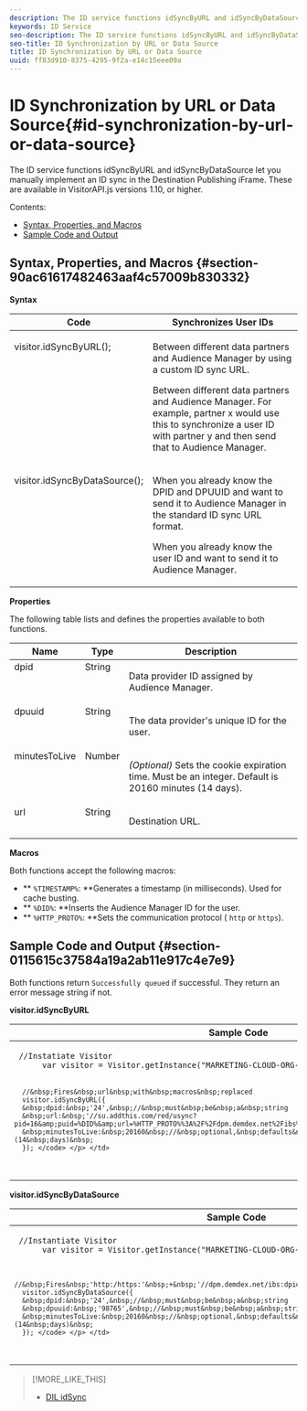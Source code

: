 ```yaml
---
description: The ID service functions idSyncByURL and idSyncByDataSource let you manually implement an ID sync in the Destination Publishing iFrame. These are available in VisitorAPI.js versions 1.10, or higher.
keywords: ID Service
seo-description: The ID service functions idSyncByURL and idSyncByDataSource let you manually implement an ID sync in the Destination Publishing iFrame. These are available in VisitorAPI.js versions 1.10, or higher.
seo-title: ID Synchronization by URL or Data Source
title: ID Synchronization by URL or Data Source
uuid: ff83d910-8375-4295-9f2a-e14c15eee09a
---
```


# ID Synchronization by URL or Data Source{#id-synchronization-by-url-or-data-source}

The ID service functions idSyncByURL and idSyncByDataSource let you manually implement an ID sync in the Destination Publishing iFrame. These are available in VisitorAPI.js versions 1.10, or higher.

Contents:

<ul class="simplelist"> 
 <li> <a href="../../library/get-set/mcvid-idsync.md#section-90ac61617482463aaf4c57009b830332" format="dita" scope="local"> Syntax, Properties, and Macros </a> </li> 
 <li> <a href="../../library/get-set/mcvid-idsync.md#section-0115615c37584a19a2ab11e917c4e7e9" format="dita" scope="local"> Sample Code and Output </a> </li> 
</ul>

## Syntax, Properties, and Macros {#section-90ac61617482463aaf4c57009b830332}

**Syntax**

<table id="table_ADC7501511914805A6A6B24B2DFEBA51"> 
 <thead> 
  <tr> 
   <th colname="col1" class="entry"> Code </th> 
   <th colname="col2" class="entry"> Synchronizes User IDs </th> 
  </tr> 
 </thead>
 <tbody> 
  <tr valign="top"> 
   <td colname="col1"> <p> <span class="codeph"> visitor.idSyncByURL(); </span> </p> </td> 
   <td colname="col2"> <p>Between different data partners and <span class="keyword"> Audience Manager </span> by using a custom ID sync URL. </p> <p> 
     <draft-comment>
       Between different data partners and Audience Manager. For example, partner x would use this to synchronize a user ID with partner y and then send that to Audience Manager. 
     </draft-comment> </p> </td> 
  </tr> 
  <tr valign="top"> 
   <td colname="col1"> <p> <span class="codeph"> visitor.idSyncByDataSource(); </span> </p> </td> 
   <td colname="col2"> <p>When you already know the DPID and DPUUID and want to send it to <span class="keyword"> Audience Manager </span> in the standard ID sync URL format. </p> <p> 
     <draft-comment>
       When you already know the user ID and want to send it to Audience Manager. 
     </draft-comment> </p> </td> 
  </tr> 
 </tbody> 
</table>

**Properties**

The following table lists and defines the properties available to both functions.

<table id="table_5343BE784E694C67B09A0A8878CF8001"> 
 <thead> 
  <tr> 
   <th colname="col1" class="entry"> Name </th> 
   <th colname="col2" class="entry"> Type </th> 
   <th colname="col3" class="entry"> Description </th> 
  </tr> 
 </thead>
 <tbody> 
  <tr valign="top"> 
   <td colname="col1"> <span class="codeph"> dpid </span> </td> 
   <td colname="col2"> String </td> 
   <td colname="col3"> <p>Data provider ID assigned by Audience Manager. </p> </td> 
  </tr> 
  <tr valign="top"> 
   <td colname="col1"> <span class="codeph"> dpuuid </span> </td> 
   <td colname="col2"> String </td> 
   <td colname="col3"> <p>The data provider's unique ID for the user. </p> </td> 
  </tr> 
  <tr valign="top"> 
   <td colname="col1"> <span class="codeph"> minutesToLive </span> </td> 
   <td colname="col2"> Number </td> 
   <td colname="col3"> <p> <i>(Optional)</i> Sets the cookie expiration time. Must be an integer. Default is 20160 minutes (14 days). </p> </td> 
  </tr> 
  <tr valign="top"> 
   <td colname="col1"> <span class="codeph"> url </span> </td> 
   <td colname="col2"> String </td> 
   <td colname="col3"> <p>Destination URL. </p> </td> 
  </tr> 
 </tbody> 
</table>

**Macros**

Both functions accept the following macros:

* ** `%TIMESTAMP%`: **Generates a timestamp (in milliseconds). Used for cache busting. 
* ** `%DID%`: **Inserts the Audience Manager ID for the user. 
* ** `%HTTP_PROTO%`: **Sets the communication protocol ( `http` or `https`).

## Sample Code and Output {#section-0115615c37584a19a2ab11e917c4e7e9}

Both functions return `Successfully queued` if successful. They return an error message string if not.

**visitor.idSyncByURL**

<table id="table_56AD8291DF9445C69CC2BF50435E1626"> 
 <thead> 
  <tr> 
   <th colname="col1" class="entry"> Sample Code </th> 
   <th colname="col2" class="entry"> Sample Output </th> 
  </tr> 
 </thead>
 <tbody> 
  <tr> 
   <td colname="col1"> <p> <code class="syntax javascript"> //Instatiate&nbsp;Visitor 
      var&nbsp;visitor&nbsp;=&nbsp;Visitor.getInstance("MARKETING-CLOUD-ORG-ID-HERE",{}); 
       
      //&nbsp;Fires&nbsp;url&nbsp;with&nbsp;macros&nbsp;replaced 
      visitor.idSyncByURL({ 
      &nbsp;dpid:&nbsp;'24',&nbsp;//&nbsp;must&nbsp;be&nbsp;a&nbsp;string 
      &nbsp;url:&nbsp;'//su.addthis.com/red/usync?pid=16&amp;puid=%DID%&amp;url=%HTTP_PROTO%%3A%2F%2Fdpm.demdex.net%2Fibs%3Adpid%3D420%26dpuuid%3D%7B%7Buid%7D%7D', 
      &nbsp;minutesToLive:&nbsp;20160&nbsp;//&nbsp;optional,&nbsp;defaults&nbsp;to&nbsp;20160&nbsp;minutes&nbsp;(14&nbsp;days)&nbsp; 
      }); </code> </p> </td> 
   <td colname="col2"> <p> <span class="codeph"> http://su.addthis.com/red/usync?pid=16&amp;puid=28777806459181003670799219185178493848&amp;url=http%3A%2F%2Fdpm.demdex.net%2Fibs%3Adpid%3D420%26dpuuid%3D%7B%7Buid%7D%7D </span> </p> </td> 
  </tr> 
 </tbody> 
</table>

**visitor.idSyncByDataSource**

<table id="table_90D61A7E715D47238AAFF2808B33C2F0"> 
 <thead> 
  <tr> 
   <th colname="col1" class="entry"> Sample Code </th> 
   <th colname="col2" class="entry"> Sample Output </th> 
  </tr> 
 </thead>
 <tbody> 
  <tr> 
   <td colname="col1"> <p> <code class="syntax javascript"> //Instantiate&nbsp;Visitor 
      var&nbsp;visitor&nbsp;=&nbsp;Visitor.getInstance("MARKETING-CLOUD-ORG-ID-HERE",{});

      //&nbsp;Fires&nbsp;'http:/https:'&nbsp;+&nbsp;'//dpm.demdex.net/ibs:dpid=&lt;dpid&gt;&amp;dpuuid=&lt;dpuuid&gt;' 
      visitor.idSyncByDataSource({ 
      &nbsp;dpid:&nbsp;'24',&nbsp;//&nbsp;must&nbsp;be&nbsp;a&nbsp;string 
      &nbsp;dpuuid:&nbsp;'98765',&nbsp;//&nbsp;must&nbsp;be&nbsp;a&nbsp;string 
      &nbsp;minutesToLive:&nbsp;20160&nbsp;//&nbsp;optional,&nbsp;defaults&nbsp;to&nbsp;20160&nbsp;minutes&nbsp;(14&nbsp;days)&nbsp; 
      }); </code> </p> </td> 
   <td colname="col2"> <p> <span class="codeph"> http://dpm.demdex.net/ibs:dpid=24&amp;dpuuid=98765 </span> </p> </td> 
  </tr> 
 </tbody> 
</table>

>[!MORE_LIKE_THIS]
>
>* [DIL idSync](https://marketing.adobe.com/resources/help/en_US/aam/r_dil_idsync.html)
